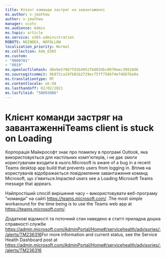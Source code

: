 ```yaml
---
title: Клієнт команди застряг на завантаженні
ms.author: v-jmathew
author: v-jmathew
manager: scotv
ms.audience: Admin
ms.topic: article
ms.service: o365-administration
ROBOTS: NOINDEX, NOFOLLOW
localization_priority: Normal
ms.collection: Adm_O365
ms.custom:
- "9000701"
- "8019"
ms.openlocfilehash: d8e9e57967fd1b4952f6d03dbc0070eec39910d6
ms.sourcegitcommit: 9b8f2ca19fb81b2729ecf5ff7586f4e7d607ba9a
ms.translationtype: MT
ms.contentlocale: uk-UA
ms.lasthandoff: 02/02/2021
ms.locfileid: "50093086"
---
```

# <a name="teams-client-is-stuck-on-loading"></a><span data-ttu-id="7436f-102">Клієнт команди застряг на завантаженні</span><span class="sxs-lookup"><span data-stu-id="7436f-102">Teams client is stuck on Loading</span></span>

<span data-ttu-id="7436f-103">Корпорація Майкрософт знає про помилку в програмі Outlook, яка використовується для настільних комп'ютерів, і не дає змоги користувачам входити в нього.</span><span class="sxs-lookup"><span data-stu-id="7436f-103">Microsoft is aware of a bug in a recent Teams desktop app build that prevents users from logging in.</span></span> <span data-ttu-id="7436f-104">Вплив на користувачів відображається повідомлення завантаження команд Microsoft, що з'явиться.</span><span class="sxs-lookup"><span data-stu-id="7436f-104">Impacted users see a Loading Microsoft Teams message that appears.</span></span>

<span data-ttu-id="7436f-105">Найпростіший спосіб вирішення часу – використовувати веб-програму "команди" на сайті <https://teams.microsoft.com/> .</span><span class="sxs-lookup"><span data-stu-id="7436f-105">The most simple workaround for the time being is to use the Teams web app at <https://teams.microsoft.com/>.</span></span>

<span data-ttu-id="7436f-106">Додаткові відомості та поточний стан наведено в статті приладна дошка справності служби <https://admin.microsoft.com/AdminPortal/Home#/servicehealth/advisories/:/alerts/TM236316></span><span class="sxs-lookup"><span data-stu-id="7436f-106">For more information and current status, see the Service Health Dashboard post at <https://admin.microsoft.com/AdminPortal/Home#/servicehealth/advisories/:/alerts/TM236316></span></span>
